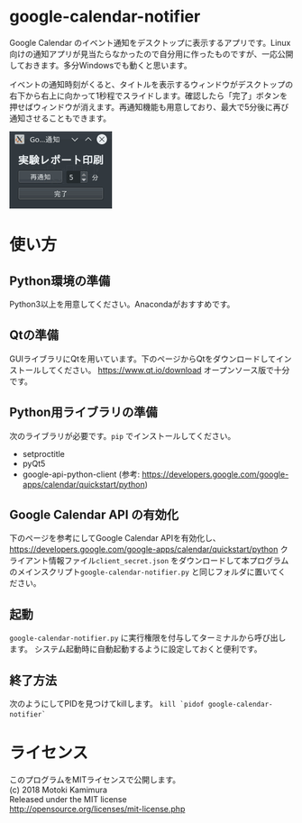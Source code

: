
# google-calendar-notifier
Google Calendar のイベント通知をデスクトップに表示するアプリです。Linux向けの通知アプリが見当たらなかったので自分用に作ったものですが、一応公開しておきます。多分Windowsでも動くと思います。

イベントの通知時刻がくると、タイトルを表示するウィンドウがデスクトップの右下から右上に向かって1秒程でスライドします。確認したら「完了」ボタンを押せばウィンドウが消えます。再通知機能も用意しており、最大で5分後に再び通知させることもできます。

![通知画面のスクリーンショット](https://github.com/motchy869/Google-Calendar-notifier/blob/master/ss_notif.png "通知画面のスクリーンショット")

# 使い方
## Python環境の準備
Python3以上を用意してください。Anacondaがおすすめです。

## Qtの準備
GUIライブラリにQtを用いています。下のページからQtをダウンロードしてインストールしてください。
https://www.qt.io/download
オープンソース版で十分です。

## Python用ライブラリの準備
次のライブラリが必要です。`pip` でインストールしてください。
* setproctitle
* pyQt5
* google-api-python-client (参考: https://developers.google.com/google-apps/calendar/quickstart/python)

## Google Calendar API の有効化
下のページを参考にしてGoogle Calendar APIを有効化し、
https://developers.google.com/google-apps/calendar/quickstart/python
クライアント情報ファイル`client_secret.json` をダウンロードして本プログラムのメインスクリプト`google-calendar-notifier.py` と同じフォルダに置いてください。

## 起動
`google-calendar-notifier.py` に実行権限を付与してターミナルから呼び出します。
システム起動時に自動起動するように設定しておくと便利です。

## 終了方法
次のようにしてPIDを見つけてkillします。
``kill `pidof google-calendar-notifier`　``

# ライセンス
このプログラムをMITライセンスで公開します。  
(c) 2018 Motoki Kamimura  
Released under the MIT license  
http://opensource.org/licenses/mit-license.php
